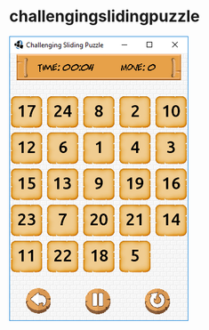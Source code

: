 # challengingslidingpuzzle
![challengingslidingpuzzle](https://raw.githubusercontent.com/dodongphure/challengingslidingpuzzle/986c4e69a8680dd402d885e57bc12cba2b11a47e/android/assets/img/challengingslidingpuzzle.png)
